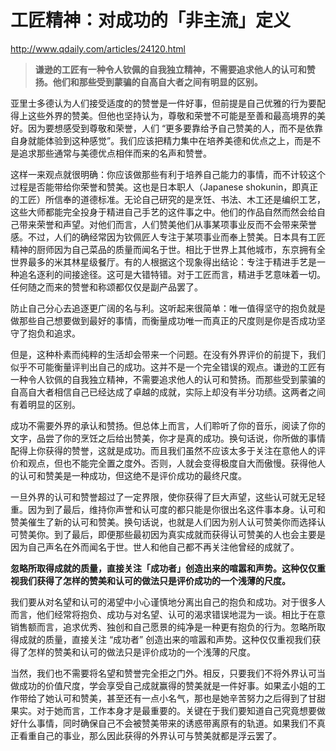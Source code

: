 # 工匠精神：对成功的「非主流」定义

http://www.qdaily.com/articles/24120.html

> **谦逊的工匠有一种令人钦佩的自我独立精神，不需要追求他人的认可和赞扬。他们和那些受到蒙骗的自高自大者之间有明显的区别。**

亚里士多德认为人们接受适度的的赞誉是一件好事，但前提是自己优雅的行为要配得上这些外界的赞美。但他也坚持认为，尊敬和荣誉不可能是至善和最高境界的美好。因为要想感受到尊敬和荣誉，人们 “更多要靠给予自己赞美的人，而不是依靠自身就能体验到这种感觉”。我们应该把精力集中在培养美德和优点之上，而是不是追求那些通常与美德优点相伴而来的名声和赞誉。

这样一来观点就很明确：你应该做那些有利于培养自己能力的事情，而不计较这个过程是否能带给你荣誉和赞美。这也是日本职人（Japanese shokunin，即真正的工匠）所信奉的道德标准。无论自己研究的是烹饪、书法、木工还是编织工艺，这些大师都能完全投身于精进自己手艺的这件事之中。他们的作品自然而然会给自己带来荣誉和声望。对他们而言，人们赞美他们从事某项事业反而不会带来荣誉感。不过，人们的确经常因为钦佩匠人专注于某项事业而奉上赞美。日本具有工匠精神的厨师因为自己菜品的质量而闻名于世。相比于世界上其他城市，东京拥有全世界最多的米其林星级餐厅。有的人根据这个现象得出结论：专注于精进手艺是一种追名逐利的间接途径。这可是大错特错。对于工匠而言，精进手艺意味着一切。任何随之而来的赞誉和称颂都仅仅是副产品罢了。

防止自己分心去追逐更广阔的名与利。这听起来很简单：唯一值得坚守的抱负就是做那些自己想要做到最好的事情，而衡量成功唯一而真正的尺度则是你是否成功坚守了抱负和追求。

但是，这种朴素而纯粹的生活却会带来一个问题。在没有外界评价的前提下，我们似乎不可能衡量评判出自己的成功。这并不是一个完全错误的观点。谦逊的工匠有一种令人钦佩的自我独立精神，不需要追求他人的认可和赞扬。而那些受到蒙骗的自高自大者相信自己已经达成了卓越的成就，实际上却没有半分功绩。这两者之间有着明显的区别。

成功不需要外界的承认和赞扬。但总体上而言，人们聆听了你的音乐，阅读了你的文字，品尝了你的烹饪之后给出赞美，你才是真的成功。换句话说，你所做的事情配得上你获得的赞誉，这就是成功。而且我们虽然不应该太多于关注在意他人的评价和观点，但也不能完全置之度外。否则，人就会变得极度自大而傲慢。获得他人的认可和赞美是一种成功，但这绝不是评价成功的最终尺度。

一旦外界的认可和赞誉超过了一定界限，使你获得了巨大声望，这些认可就无足轻重。因为到了最后，维持你声誉和认可度的都只能是你很出名这件事本身。认可和赞美催生了新的认可和赞美。换句话说，也就是人们因为别人认可赞美你而选择认可赞美你。到了最后，即便那些最初因为真实成就而获得认可赞美的人也会主要是因为自己声名在外而闻名于世。世人和他自己都不再关注他曾经的成就了。

**忽略所取得成就的质量，直接关注「成功者」创造出来的喧嚣和声势。这种仅仅重视我们获得了怎样的赞美和认可的做法只是评价成功的一个浅薄的尺度。**

我们要从对名望和认可的渴望中小心谨慎地分离出自己的抱负和成功。对于很多人而言，他们经常将抱负、成功与对名望、认可的渴求错误地混为一谈。相比于在意销售额而言，追求优秀、独创和自己愿景的纯净是一种更有抱负的行为。忽略所取得成就的质量，直接关注 “成功者” 创造出来的喧嚣和声势。这种仅仅重视我们获得了怎样的赞美和认可的做法只是评价成功的一个浅薄的尺度。

当然，我们也不需要将名望和赞誉完全拒之门外。相反，只要我们不将外界认可当做成功的价值尺度，学会享受自己成就赢得的赞美就是一件好事。如果孟小姐的工作带给了她认可和赞美，甚至还有一点小名气，那也是她辛苦努力之后得到了甘甜果实。对于她而言，工作本身才是最重要的。关键在于我们要知道自己究竟想要做好什么事情，同时确保自己不会被赞美带来的诱惑带离原有的轨道。如果我们不真正看重自己的事业，那么因此获得的外界认可与赞美就都是浮云罢了。

